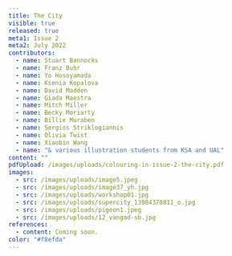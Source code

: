 ```yaml
---
title: The City
visible: true
released: true
meta1: Issue 2
meta2: July 2022
contributors:
  - name: Stuart Bannocks
  - name: Franz Buhr
  - name: Yo Hosoyamada
  - name: Ksenia Kopalova
  - name: David Madden
  - name: Giada Maestra
  - name: Mitch Miller
  - name: Becky Moriarty
  - name: Billie Muraben
  - name: Sergios Striklogiannis
  - name: Olivia Twist
  - name: Xiaobin Wang
  - name: "& various illustration students from KSA and UAL"
content: ""
pdfUpload: /images/uploads/colouring-in-issue-2-the-city.pdf
images:
  - src: /images/uploads/image5.jpeg
  - src: /images/uploads/image37_yh.jpg
  - src: /images/uploads/workshop01.jpg
  - src: /images/uploads/supercity_13984378811_o.jpg
  - src: /images/uploads/pigeon1.jpeg
  - src: /images/uploads/12_vangad-sb.jpg
references:
  - content: Coming soon.
color: "#f8efda"
---
```

